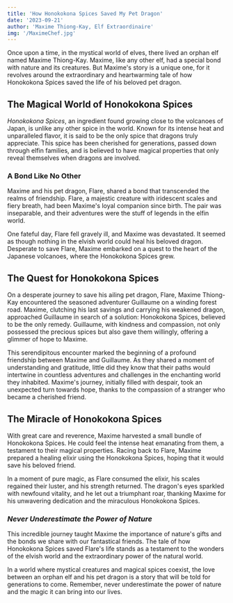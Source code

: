 ```yaml
---
title: 'How Honokokona Spices Saved My Pet Dragon'
date: '2023-09-21'
author: 'Maxime Thiong-Kay, Elf Extraordinaire'
img: '/MaximeChef.jpg'
---
```

Once upon a time, in the mystical world of elves, there lived an orphan elf named Maxime Thiong-Kay. Maxime, like any other elf, had a special bond with nature and its creatures. But Maxime's story is a unique one, for it revolves around the extraordinary and heartwarming tale of how Honokokona Spices saved the life of his beloved pet dragon.

## The Magical World of Honokokona Spices

*Honokokona Spices*, an ingredient found growing close to the volcanoes of Japan, is unlike any other spice in the world. Known for its intense heat and unparalleled flavor, it is said to be the only spice that dragons truly appreciate. This spice has been cherished for generations, passed down through elfin families, and is believed to have magical properties that only reveal themselves when dragons are involved.

### A Bond Like No Other

Maxime and his pet dragon, Flare, shared a bond that transcended the realms of friendship. Flare, a majestic creature with iridescent scales and fiery breath, had been Maxime's loyal companion since birth. The pair was inseparable, and their adventures were the stuff of legends in the elfin world.

One fateful day, Flare fell gravely ill, and Maxime was devastated. It seemed as though nothing in the elvish world could heal his beloved dragon. Desperate to save Flare, Maxime embarked on a quest to the heart of the Japanese volcanoes, where the Honokokona Spices grew.

## The Quest for Honokokona Spices

On a desperate journey to save his ailing pet dragon, Flare, Maxime Thiong-Kay encountered the seasoned adventurer Guillaume on a winding forest road. Maxime, clutching his last savings and carrying his weakened dragon, approached Guillaume in search of a solution: Honokokona Spices, believed to be the only remedy. Guillaume, with kindness and compassion, not only possessed the precious spices but also gave them willingly, offering a glimmer of hope to Maxime.

This serendipitous encounter marked the beginning of a profound friendship between Maxime and Guillaume. As they shared a moment of understanding and gratitude, little did they know that their paths would intertwine in countless adventures and challenges in the enchanting world they inhabited. Maxime's journey, initially filled with despair, took an unexpected turn towards hope, thanks to the compassion of a stranger who became a cherished friend.

## The Miracle of Honokokona Spices

With great care and reverence, Maxime harvested a small bundle of Honokokona Spices. He could feel the intense heat emanating from them, a testament to their magical properties. Racing back to Flare, Maxime prepared a healing elixir using the Honokokona Spices, hoping that it would save his beloved friend.

In a moment of pure magic, as Flare consumed the elixir, his scales regained their luster, and his strength returned. The dragon's eyes sparkled with newfound vitality, and he let out a triumphant roar, thanking Maxime for his unwavering dedication and the miraculous Honokokona Spices.

### *Never Underestimate the Power of Nature*

This incredible journey taught Maxime the importance of nature's gifts and the bonds we share with our fantastical friends. The tale of how Honokokona Spices saved Flare's life stands as a testament to the wonders of the elvish world and the extraordinary power of the natural world.

In a world where mystical creatures and magical spices coexist, the love between an orphan elf and his pet dragon is a story that will be told for generations to come. Remember, never underestimate the power of nature and the magic it can bring into our lives.